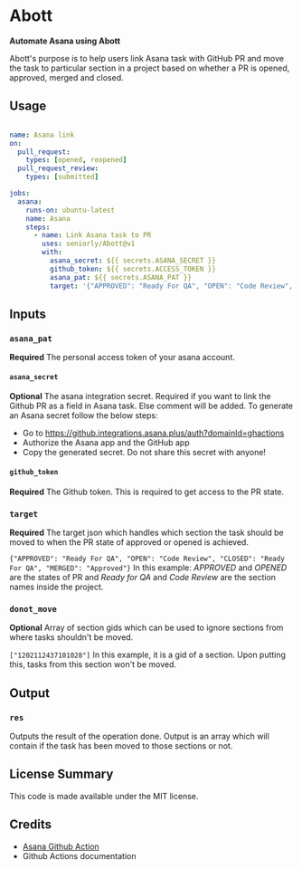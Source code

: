 # Abott

**Automate Asana using Abott**

Abott's purpose is to help users link Asana task with GitHub PR and move the task to particular section in a project based on whether a PR is opened, approved, merged and closed.

## Usage

```yaml

name: Asana link
on:
  pull_request:
    types: [opened, reopened]
  pull_request_review:
    types: [submitted]

jobs:
  asana:
    runs-on: ubuntu-latest
    name: Asana
    steps:
      - name: Link Asana task to PR
        uses: seniorly/Abott@v1
        with:
          asana_secret: ${{ secrets.ASANA_SECRET }}
          github_token: ${{ secrets.ACCESS_TOKEN }}
          asana_pat: ${{ secrets.ASANA_PAT }}
          target: '{"APPROVED": "Ready For QA", "OPEN": "Code Review", "CLOSED": "Ready For QA", "MERGED": "Approved"}'
```

## Inputs

### `asana_pat`

**Required** The personal access token of your asana account.

#### `asana_secret`

**Optional** The asana integration secret. Required if you want to link the Github PR as a field in Asana task. Else comment will be added. To generate an Asana secret follow the below steps:

  * Go to https://github.integrations.asana.plus/auth?domainId=ghactions
  * Authorize the Asana app and the GitHub app
  * Copy the generated secret. Do not share this secret with anyone!


#### `github_token`

**Required** The Github token. This is required to get access to the PR state.

### `target`

**Required** The target json which handles which section the task should be moved to when the PR state of approved or opened is achieved. 

`{"APPROVED": "Ready For QA", "OPEN": "Code Review", "CLOSED": "Ready For QA", "MERGED": "Approved"}` 
In this example: *APPROVED* and *OPENED* are the states of PR and *Ready for QA* and *Code Review* are the section names inside the project.

### `donot_move`

**Optional** Array of section gids which can be used to ignore sections from where tasks shouldn't be moved.

`["1202112437101028"]`
In this example, it is a gid of a section. Upon putting this, tasks from this section won't be moved.

## Output

### `res`

Outputs the result of the operation done. Output is an array which will contain if the task has been moved to those sections or not.

## License Summary

This code is made available under the MIT license.

## Credits

* [Asana Github Action](https://github.com/Asana/create-app-attachment-github-action)
* Github Actions documentation